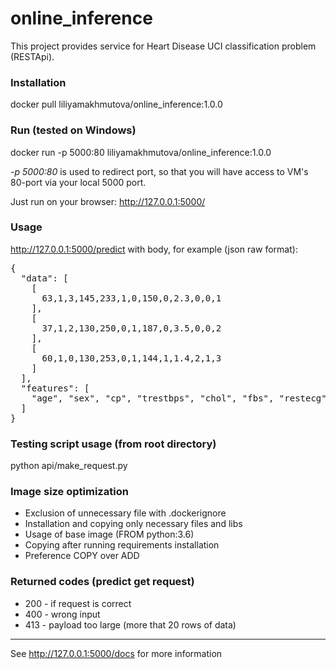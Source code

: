 online_inference
==============================
This project provides service for Heart Disease UCI classification problem (RESTApi). 

### Installation ###
docker pull liliyamakhmutova/online_inference:1.0.0

### Run (tested on Windows) ###
docker run -p 5000:80 liliyamakhmutova/online_inference:1.0.0

*-p 5000:80* is used to redirect port, so that you will have access to VM's 80-port via your local 5000 port.

Just run on your browser: 
http://127.0.0.1:5000/

### Usage ###
http://127.0.0.1:5000/predict 
with body, for example (json raw format): 
<pre>
{
  "data": [
    [
      63,1,3,145,233,1,0,150,0,2.3,0,0,1
    ],
    [
      37,1,2,130,250,0,1,187,0,3.5,0,0,2
    ],
    [
      60,1,0,130,253,0,1,144,1,1.4,2,1,3
    ]
  ],
  "features": [
    "age", "sex", "cp", "trestbps", "chol", "fbs", "restecg", "thalach", "exang", "oldpeak", "slope", "ca", "thal", "target"
  ]
}</pre>

### Testing script usage (from root directory) ###
python api/make_request.py

### Image size optimization ###
- Exclusion of unnecessary file with .dockerignore
- Installation and copying only necessary files and libs
- Usage of base image (FROM python:3.6)
- Copying after running requirements installation
- Preference COPY over ADD

### Returned codes (predict get request) ###
- 200 - if request is correct
- 400 - wrong input
- 413 - payload too large (more that 20 rows of data)

----
See http://127.0.0.1:5000/docs for more information